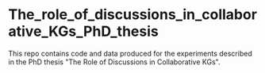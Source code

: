 # The_role_of_discussions_in_collaborative_KGs_PhD_thesis

This repo contains code and data produced for the experiments described in the PhD thesis "The Role of Discussions in Collaborative KGs".
